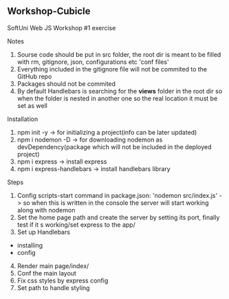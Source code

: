 ## Workshop-Cubicle
SoftUni Web JS Workshop #1 exercise

Notes
1. Sourse code should be put in src folder, the root dir is meant to be filled with rm, gitignore, json, configurations etc 'conf files'
2. Everything included in the gitignore file will not be commited to the GitHub repo
3. Packages should not be commited
4. By default Handlebars is searching for the **views** folder in the root dir
so when the folder is nested in another one so the real location
it must be set as well 

Installation
1. npm init -y -> for initializing a project(info can be later updated)
2. npm i nodemon -D -> for downloading nodemon as devDependency(package which will not be included in the deployed project)
3. npm i express -> install express
4. npm i express-handlebars -> install handlebars library

Steps
1. Config scripts-start command in package.json: 'nodemon src/index.js' -> so when this is written in the console the server will start working along with nodemon
2. Set the home page path and create the server by setting its port, finally test if it s working/set express to the app/
3. Set up Handlebars
- installing
- config
4. Render main page/index/
5. Conf the main layout
6. Fix css styles by express config
7. Set path to handle styling